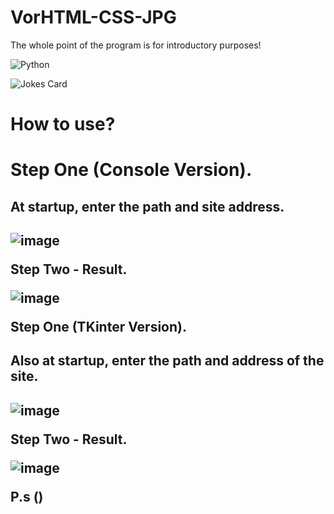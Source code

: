 # VorHTML-CSS-JPG
The whole point of the program is for introductory purposes!

![Python](https://img.shields.io/badge/python-3670A0?style=for-the-badge&logo=python&logoColor=ffdd54)


![Jokes Card](https://readme-jokes.vercel.app/api?hideBorder)

<h1>How to use?<h1>

Step One (Console Version).
<h2>At startup, enter the path and site address.<h2>
 
![image](https://user-images.githubusercontent.com/69690887/230479924-8af601a7-f18d-4fab-9175-758ead4f4c4a.png)

 Step Two - Result.
 
 ![image](https://user-images.githubusercontent.com/69690887/230480364-70bc8c48-a746-4b09-9679-ecf776a7c623.png)

 
Step One (TKinter Version).
 <h2>Also at startup, enter the path and address of the site.<h2>
 
  ![image](https://user-images.githubusercontent.com/69690887/230481722-6286a40f-f47e-40f3-b349-160568abd34d.png)


  
  Step Two - Result.
  
 
  ![image](https://user-images.githubusercontent.com/69690887/230480936-43182d4b-4668-4fe8-b0d9-b7e3c301ca62.png)


P.s ()
